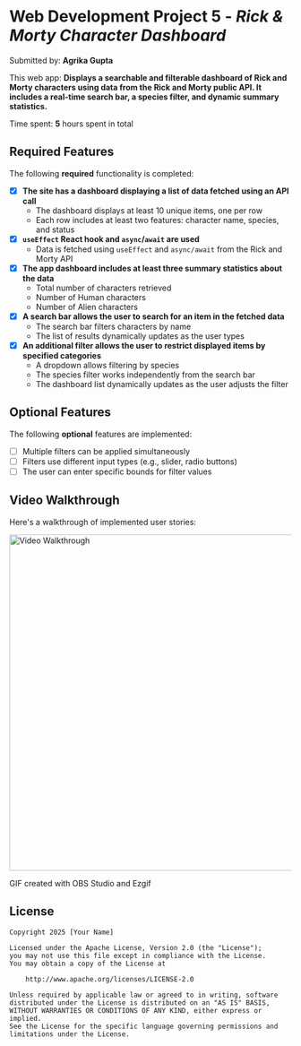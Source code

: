 # Web Development Project 5 - *Rick & Morty Character Dashboard*

Submitted by: **Agrika Gupta**

This web app: **Displays a searchable and filterable dashboard of Rick and Morty characters using data from the Rick and Morty public API. It includes a real-time search bar, a species filter, and dynamic summary statistics.**

Time spent: **5** hours spent in total

## Required Features

The following **required** functionality is completed:

- [x] **The site has a dashboard displaying a list of data fetched using an API call**
  - The dashboard displays at least 10 unique items, one per row
  - Each row includes at least two features: character name, species, and status
- [x] **`useEffect` React hook and `async`/`await` are used**
  - Data is fetched using `useEffect` and `async/await` from the Rick and Morty API
- [x] **The app dashboard includes at least three summary statistics about the data** 
  - Total number of characters retrieved
  - Number of Human characters
  - Number of Alien characters
- [x] **A search bar allows the user to search for an item in the fetched data**
  - The search bar filters characters by name
  - The list of results dynamically updates as the user types
- [x] **An additional filter allows the user to restrict displayed items by specified categories**
  - A dropdown allows filtering by species
  - The species filter works independently from the search bar
  - The dashboard list dynamically updates as the user adjusts the filter

## Optional Features

The following **optional** features are implemented:

- [ ] Multiple filters can be applied simultaneously
- [ ] Filters use different input types (e.g., slider, radio buttons)
- [ ] The user can enter specific bounds for filter values

## Video Walkthrough

Here's a walkthrough of implemented user stories:

<img src='https://github.com/agrikatheprogrammer/CODEPATH_WEB102/blob/main/web102unit6/web102unit6.gif' title='Video Walkthrough' width='600' alt='Video Walkthrough' />

GIF created with OBS Studio and Ezgif


## License

```
Copyright 2025 [Your Name]

Licensed under the Apache License, Version 2.0 (the "License");
you may not use this file except in compliance with the License.
You may obtain a copy of the License at

    http://www.apache.org/licenses/LICENSE-2.0

Unless required by applicable law or agreed to in writing, software
distributed under the License is distributed on an "AS IS" BASIS,
WITHOUT WARRANTIES OR CONDITIONS OF ANY KIND, either express or implied.
See the License for the specific language governing permissions and
limitations under the License.
```
